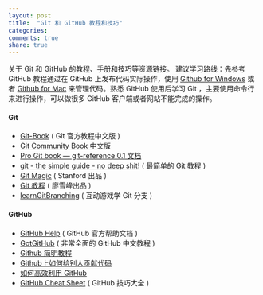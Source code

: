 ```yaml
---
layout: post
title:  "Git 和 GitHub 教程和技巧"
categories:
comments: true
share: true
---
```


关于 Git 和 GitHub 的教程、手册和技巧等资源链接。
建议学习路线：先参考 GitHub 教程通过在 GitHub 上发布代码实际操作，使用 [Github for Windows](https://windows.github.com/)
或者 [Github for Mac](https://mac.github.com/) 来管理代码。熟悉 GitHub 使用后学习 Git ，主要使用命令行来进行操作，可以做很多
GitHub 客户端或者网站不能完成的操作。

#### Git

* [Git-Book](http://git-scm.com/book/zh/v1)  ( Git 官方教程中文版 )
* [Git Community Book 中文版](http://gitbook.liuhui998.com/index.html)
* [Pro Git book — git-reference 0.1 文档](https://git-reference.readthedocs.org/en/latest/)
* [git - the simple guide - no deep shit!](http://rogerdudler.github.io/git-guide/)  ( 最简单的 Git 教程 )
* [Git Magic](http://www-cs-students.stanford.edu/~blynn//gitmagic/)  ( Stanford 出品 )
* [Git 教程](http://www.liaoxuefeng.com/wiki/0013739516305929606dd18361248578c67b8067c8c017b000)  ( 廖雪峰出品 )
* [learnGitBranching](http://pcottle.github.io/learnGitBranching/)  ( 互动游戏学 Git 分支 )

#### GitHub

* [GitHub Help](https://help.github.com/)  ( GitHub 官方帮助文档 )
* [GotGitHub](http://www.worldhello.net/gotgithub/)  ( 非常全面的 GitHub 中文教程 )
* [Github 简明教程](http://www.yanyulin.info/pages/2013/11/github.html)
* [Github上如何给别人贡献代码](http://www.yanyulin.info/pages/2013/11/githubM.html)
* [如何高效利用 GitHub](http://www.yangzhiping.com/tech/github.html)
* [GitHub Cheat Sheet](https://github.com/tiimgreen/github-cheat-sheet)  ( GitHub 技巧大全 )
